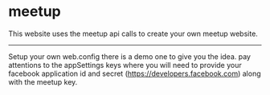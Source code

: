 # meetup


This website uses the meetup api calls to create your own meetup website.

-----------------------
Setup your own web.config there is a demo one to give you the idea.
pay attentions to the appSettings keys where you will need to provide your facebook application id and secret (https://developers.facebook.com) along with the meetup key.

